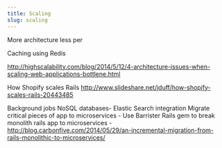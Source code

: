 ```yaml
---
title: Scaling
slug: scaling
---
```


More architecture less per

Caching using Redis

http://highscalability.com/blog/2014/5/12/4-architecture-issues-when-scaling-web-applications-bottlene.html


How Shopify scales Rails http://www.slideshare.net/jduff/how-shopify-scales-rails-20443485

Background jobs 
NoSQL databases- Elastic Search integration
Migrate critical pieces of app to microservices - Use Barrister Rails gem to break monolith rails app to microservices - http://blog.carbonfive.com/2014/05/29/an-incremental-migration-from-rails-monolithic-to-microservices/